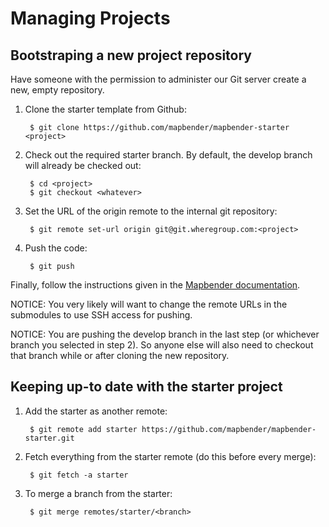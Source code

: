 Managing Projects
=================

Bootstraping a new project repository
-------------------------------------

Have someone with the permission to administer our Git server create a new,
empty repository.

1. Clone the starter template from Github:

        $ git clone https://github.com/mapbender/mapbender-starter <project>
    
2. Check out the required starter branch. By default, the develop branch will
   already be checked out:

        $ cd <project>
        $ git checkout <whatever>
    
4. Set the URL of the origin remote to the internal git repository:

        $ git remote set-url origin git@git.wheregroup.com:<project>
        
5. Push the code:

        $ git push

Finally, follow the instructions given in the
[Mapbender documentation](http://doc.mapbender3.org/en/book/installation_git.html).


NOTICE: You very likely will want to change the remote URLs in the submodules to
use SSH access for pushing.

NOTICE: You are pushing the develop branch in the last step (or whichever branch
you selected in step 2). So anyone else will also need to checkout that branch
while or after cloning the new repository.

Keeping up-to date with the starter project
-------------------------------------------

1) Add the starter as another remote:

        $ git remote add starter https://github.com/mapbender/mapbender-starter.git
        
2) Fetch everything from the starter remote (do this before every merge):

        $ git fetch -a starter
        
3) To merge a branch from the starter:

        $ git merge remotes/starter/<branch>
